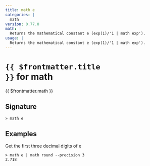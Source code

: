 ```yaml
---
title: math e
categories: |
  math
version: 0.77.0
math: |
  Returns the mathematical constant e (exp(1)/'1 | math exp').
usage: |
  Returns the mathematical constant e (exp(1)/'1 | math exp').
---
```


# <code>{{ $frontmatter.title }}</code> for math

<div class='command-title'>{{ $frontmatter.math }}</div>

## Signature

```> math e ```

## Examples

Get the first three decimal digits of e
```shell
> math e | math round --precision 3
2.718
```
